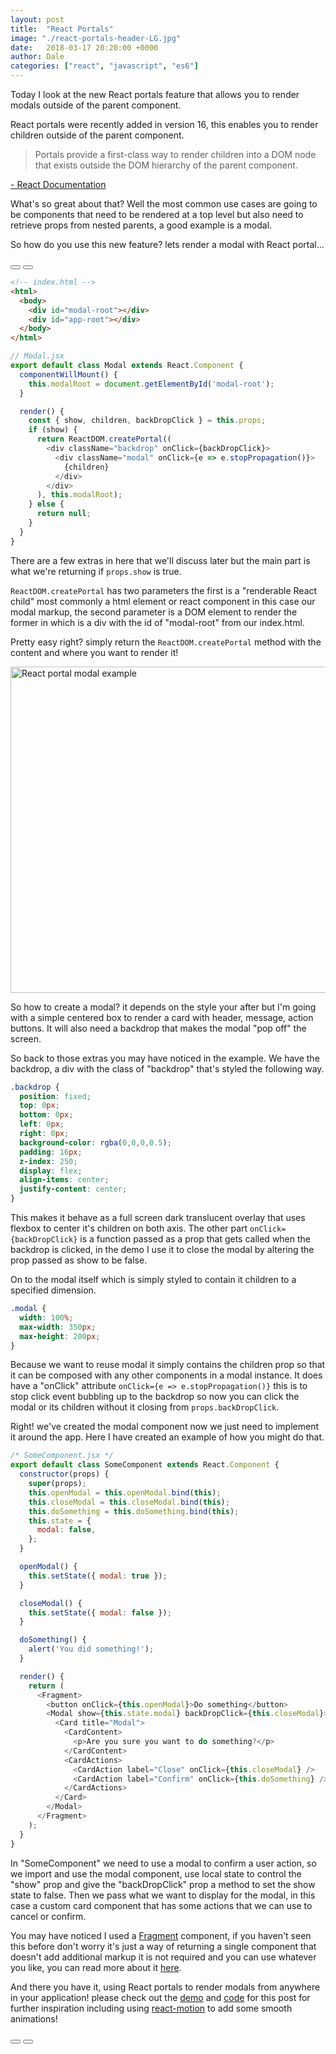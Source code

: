 ```yaml
---
layout: post
title:  "React Portals"
image: "./react-portals-header-LG.jpg"
date:   2018-03-17 20:20:00 +0000
author: Dale
categories: ["react", "javascript", "es6"]
---
```


Today I look at the new React portals feature that allows you to render modals outside of the parent component.

React portals were recently added in version 16, this enables you to render children outside of the parent component.

> Portals provide a first-class way to render children into a DOM node that exists outside the DOM hierarchy of the parent component.

[- React Documentation](https://reactjs.org/docs/portals.html)

What's so great about that?
Well the most common use cases are going to be components that need to be rendered at a top level but also need to retrieve props from nested parents, a good example is a modal.

So how do you use this new feature?
lets render a modal with React portal...

<button label="View Demo" link="http://idesignpixels.com/react-portals"></button>
<button label="View Code" link="https://github.com/idesignpixels/react-portals"></button>

```html
<!-- index.html -->
<html>
  <body>
    <div id="modal-root"></div>
    <div id="app-root"></div>
  </body>
</html>
```
```javascript
// Modal.jsx
export default class Modal extends React.Component {
  componentWillMount() {
    this.modalRoot = document.getElementById('modal-root');
  }

  render() {
    const { show, children, backDropClick } = this.props;
    if (show) {
      return ReactDOM.createPortal((
        <div className="backdrop" onClick={backDropClick}>
          <div className="modal" onClick={e => e.stopPropagation()}>
            {children}
          </div>
        </div>
      ), this.modalRoot);
    } else {
      return null;
    }
  }
}
```

There are a few extras in here that we'll discuss later but the main part is what we're returning if `props.show` is true.

`ReactDOM.createPortal` has two parameters the first is a "renderable React child" most commonly a html element or react component in this case our modal markup, the second parameter is a DOM element to render the former in which is a div with the id of "modal-root" from our index.html.

Pretty easy right? simply return the `ReactDOM.createPortal` method with the content and where you want to render it!

<img src="./react-modals.png" alt="React portal modal example" title="React portal modal" width="746" height="522" />

So how to create a modal? it depends on the style your after but I'm going with a simple centered box to render a card with header, message, action buttons. It will also need a backdrop that makes the modal "pop off" the screen.

<adsense></adsense>

So back to those extras you may have noticed in the example.
We have the backdrop, a div with the class of "backdrop" that's styled the following way.

```css
.backdrop {
  position: fixed;
  top: 0px;
  bottom: 0px;
  left: 0px;
  right: 0px;
  background-color: rgba(0,0,0,0.5);
  padding: 16px;
  z-index: 250;
  display: flex;
  align-items: center;
  justify-content: center;
}
```

This makes it behave as a full screen dark translucent overlay that uses flexbox to center it's children on both axis.
The other part `onClick={backDropClick}` is a function passed as a prop that gets called when the backdrop is clicked, in the demo I use it to close the modal by altering the prop passed as show to be false.

On to the modal itself which is simply styled to contain it children to a specified dimension.

```css
.modal {
  width: 100%;
  max-width: 350px;
  max-height: 200px;
}
```

Because we want to reuse modal it simply contains the children prop so that it can be composed with any other components in a modal instance.
It does have a "onClick" attribute `onClick={e => e.stopPropagation()}` this is to stop click event bubbling up to the backdrop so now you can click the modal or its children without it closing from `props.backDropClick`.

Right! we've created the modal component now we just need to implement it around the app.
Here I have created an example of how you might do that.

```javascript
/* SomeComponent.jsx */
export default class SomeComponent extends React.Component {
  constructor(props) {
    super(props);
    this.openModal = this.openModal.bind(this);
    this.closeModal = this.closeModal.bind(this);
    this.doSomething = this.doSomething.bind(this);
    this.state = {
      modal: false,
    };
  }

  openModal() {
    this.setState({ modal: true });
  }

  closeModal() {
    this.setState({ modal: false });
  }

  doSomething() {
    alert('You did something!');
  }

  render() {
    return (
      <Fragment>
        <button onClick={this.openModal}>Do something</button>
        <Modal show={this.state.modal} backDropClick={this.closeModal}>
          <Card title="Modal">
            <CardContent>
              <p>Are you sure you want to do something?</p>
            </CardContent>
            <CardActions>
              <CardAction label="Close" onClick={this.closeModal} />
              <CardAction label="Confirm" onClick={this.doSomething} />
            </CardActions>
          </Card>
        </Modal>
      </Fragment>
    );
  }
}
```

In "SomeComponent" we need to use a modal to confirm a user action, so we import and use the modal component, use local state to control the "show" prop and give the "backDropClick" prop a method to set the show state to false.
Then we pass what we want to display for the modal, in this case a custom card component that has some actions that we can use to cancel or confirm.

You may have noticed I used a [Fragment](https://reactjs.org/docs/fragments.html) component, if you haven't seen this before don't worry it's just a way of returning a single component that doesn't add additional markup it is not required and you can use whatever you like, you can read more about it [here](https://reactjs.org/docs/fragments.html).

And there you have it, using React portals to render modals from anywhere in your application! please check out the [demo](http://idesignpixels.com/react-portals) and [code](https://github.com/idesignpixels/react-portals) for this post for further inspiration including using [react-motion](https://github.com/chenglou/react-motion) to add some smooth animations!

<button label="View Demo" link="http://idesignpixels.com/react-portals"></button>
<button label="View Code" link="https://github.com/idesignpixels/react-portals"></button>
